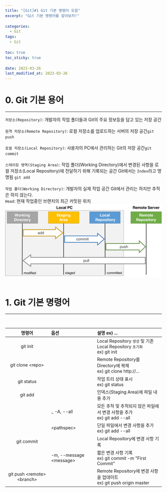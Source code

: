 ```yaml
---
title: "[Git]#1 Git 기본 명령어 모음"
excerpt: "Git 기본 명령어를 알아보자!"

categories:
  - Git
tags:
  - Git

toc: true
toc_sticky: true

date: 2023-03-26
last_modified_at: 2023-03-26
---
```


# 0. Git 기본 용어
---
`저장소(Repository)`: 개발자의 작업 폴더들과 Git의 주요 정보등을 담고 있는 저장 공간  
<br>
`원격 저장소(Remote Repository)`: 로컬 저장소를 업로드하는 서버의 저장 공간`git push`  
<br>
`로컬 저장소(Local Repository)`: 사용자의 PC에서 관리하는 Git의 저장 공간`git commit`  
<br>
`스테이징 영역(Staging Area)`: 작업 폴더(Working Directory)에서 변경된 사항을 로컬 저장소(Local Repository)에 전달하기 위해 기록되는 공간 Git에서는 `Index`라고 명명됨 `git add`  
<br>
`작업 폴더(Working Directory)`: 개발자의 실제 작업 공간 Git에서 관리는 하지만 추적은 하지 않는다. 
<br>
`Head`: 현재 작업중인 브랜치의 최근 커밋된 위치
<br>
![image](/assets/images/git/1/0.webp) 
<br><br>


# 1. Git 기본 명령어
---
<br>

| 명령어 | 옵션 | 설명 ex) ... |
|:---:|:---|:---|
| git init || Local Repository `생성` 및 기존 Local Repository `초기화` <br> ex) git init |
| git clone \<repo\> || Remote Repository를 Directory에 복제 <br> ex) git clone http://... |
| git status || 작업 트리 상태 표시 <br> ex) git status |
| git add || 인덱스(Staging Area)에 파일 내용 추가 |
|| ., -A, --all | 모든 추적 및 추적되지 않은 파일에서 변경 사항을 추가 <br> ex) git add --all |
|| \<pathspec\> | 단일 파일에서 변경 사항을 추가 <br> ex) git add --all  |
| git commit || Local Repository에 변경 사항 기록 |
|| -m, --message \<message\> | 짧은 변경 사항 기록 <br> ex) git commit -m "First Commit" |
| git push \<remote\> \<branch\> ||Remote Repository에 변경 사항을 업데이트 <br> ex) git push origin master |


<br><br>






<br><br>
